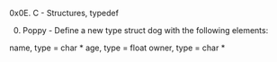 0x0E. C - Structures, typedef

0. Poppy - Define a new type struct dog with the following elements:

name, type = char *
age, type = float
owner, type = char *
